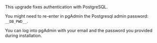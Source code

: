 This upgrade fixes authentication with PostgreSQL. 

You might need to re-enter in pgAdmin the Postgresql admin password: `__DB_PWD__`.

You can log into pgAdmin with your email and the password you provided during installation.
